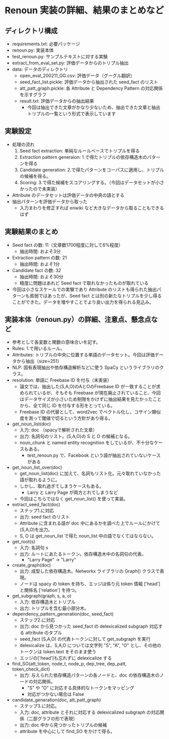 # Renoun 実装の詳細、結果のまとめなど

## ディレクトリ構成
- requirements.txt: 必要パッケージ
- renoun.py: 実装本体
- test_renoun.py: サンプルテキストに対する実験
- extract_from_eval_set.py: 評価データからのトリプル抽出
- data: データのディレクトリ
    - open_eval_200211_GG.csv: 評価データ（グーグル翻訳）
    - seed_fact_list.pickle: 評価データから抽出された seed_fact のリスト
    - att_patt_graph.pickle: 各 Attribute と Dependency Pattern の対応関係を示すグラフ
    - result.txt: 評価データからの抽出結果
        - 今回は抽出できた文章がかなり少ないため、抽出できた文章と抽出トリプルの一覧という形式で表示しています

## 実験設定
- 処理の流れ
    1. Seed fact extraction: 単純なルールベースでトリプルを得る
    2. Extraction pattern generaion: 1.で得たトリプルの依存構造木のパターンを得る
    3. Candidate generation: 2.で得たパターンをコーパスに適用し、トリプルの候補を得る。
    4. Scoring: 3.で得た候補をスコアリングする。（今回はデータセットが小さかったので未実装）
- Attribute のデータセットは評価データの中央の語とする
- 抽出パターンを評価データから取った
    + 入力まわりを修正すれば enwiki など大きなデータから取ることもできるはず

## 実験結果のまとめ
- Seed fact の数: 11（文章数1700程度に対して6%程度）
    - 抽出時間: およそ3分
- Extraction pattern の数: 21
    - 抽出時間: およそ1分
- Candidate fact の数: 32
    - 抽出時間: およそ30分
    - 精度に問題はあれど Seed fact で取れなかったものが取れている
- 今回は小さなスケールでの実験であり Attribute のリストも得られた抽出パターンも貧弱ではあったが、Seed fact とは別の新たなトリプルを少し得ることができた。データを増やすことでより良い出力を得られる見込み。

## 実装本体（renoun.py）の詳細、注意点、懸念点など
- 参考として各変数と関数の意味合いを記す。
- Rules: 1.で用いるルール。
- Attributes: トリプルの中央に位置する単語のデータセット。今回は評価データから抽出（size=251）
- NLP: 固有表現抽出や依存構造解析などに使う SpaCy というライブラリのクラス。
- resolution: 単語に Freebase ID を付与（未実装）
    - 論文では、抽出した(S,A,O)のAとOのFreebase ID が一致することが求められているが、そもそも Freebase が現在廃止されていること、今回はデータサイズが小さいため制限をかけずに抽出結果を見たかったことから、全て同じ ID を付与する形をとっている。
    - Freebase ID の代替として、word2vec でベクトル化し、コサイン類似度を測って閾値で切るという方針があり得る。
- get_noun_list(doc)
    - 入力: doc （spacyで解析された文章）
    - 出力: 名詞句のリスト。(S,A,O)の S と O の候補となる。
    - noun_chunk と named entity recognition をしているが、不十分なケースもある。
        - test_renoun.py で、Facebook という語が抽出されていないケースがある
- get_noun_list_over(doc)
    - get_noun_list(doc) に加えて、名詞もリスト化。元々取れていなかった語が取れるように。
    - しかし、取れ過ぎてしまうケースもある。
        - Larry と Larry Page が両方とれてしまうなど
    - 今回はこちらではなく get_noun_list() を使って実装。
- extract_seed_fact(doc)
    - ステップ1.に対応
    - 出力: seed fact のリスト
    - Attribute に含まれる語が doc 中にあるかを調べた上でルールにかけて(S,A,O)を出力。
    - S, O は get_noun_list で得た noun_list 中の語でなくてはならない。
- get_root(s)
    - 入力: 名詞句 s
    - 出力: ルートにあたるトークン。依存構造木中の名詞句の代表。
        - "Larry Page" -> "Larry"
- create_graph(doc)
    - 出力: 成型した依存構造木。Networkx ライブラリの Graph() クラスで表現。
    - ノードは spacy の token を持ち、エッジは係り元 token 情報 ['head'] と関係名 ['relation'] を持つ。
- get_subgraph(graph, s, a, o)
    - 入力: 依存構造木とトリプル
    - 出力: トリプルを含む最小部分木。
- dependency_pattern_generation(doc, seed_fact)
    - ステップ2.に対応
    - 出力: doc から見つかった seed_fact の delexicalized subgraph 対応する attribute のタプル
    - seed_fact (S,A,O) の代表トークンに対して get_subgraph を実行
    - delexicalize は、S,A,O については文字列 "S", "A", "O" とし、その他のトークンは token.text をそのまま使う
    - エッジの['head']も忘れずに delexicalize する
- find_SO(att_token, node_t, node_p, dep_tree, dep_patt, token_check_dict)
    - 出力: 与えられた依存構造パターンの各ノードと、doc の依存構造木のノードの対応関係。
        - "S" や "O" に対応する具体的なトークンをマッピング
        - 対応がつかない場合は False
- candidate_generation(doc, att_patt_graph)
    - ステップ3.に対応。
    - 入力: doc, attribute とそれに対応する delexicalized subgraph の対応関係（二部グラフの形で表現）
    - 出力: doc 中から見つかったトリプルの候補
    - attribute を中心にして find_SO をかけて得る。

